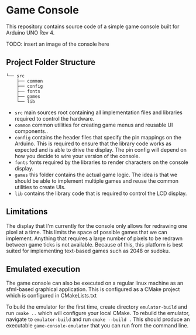 # Game Console

This repository contains source code of a simple game
console built for Arduino UNO Rev 4.

TODO: insert an image of the console here


## Project Folder Structure
```
└── src
    ├── common
    ├── config
    ├── fonts
    ├── games
    └── lib
```

- `src` main sources root containing all implementation files and libraries
  required to control the hardware.
- `common` common utilities for creating game menus and reusable UI components..
- `config` contains the header files that specify the pin mappings on the Arduino.
  This is required to ensure that the library code works as expected and is able to
  drive the display. The pin config will depend on how you decide to wire your
  version of the console.
- `fonts` fonts required by the libraries to render characters on the console
  display.
- `games` this folder contains the actual game logic. The idea is that we
  should be able to implement multiple games and reuse the common utilities to create
  UIs.
- `lib` contains the library code that is required to control the LCD display.

## Limitations

The display that I'm currently for the console only allows for redrawing one pixel
at a time. This limits the space of possible games that we can implement.
Anything that requires a large number of pixels to be redrawn between game ticks
is not available. Because of this, this platform is best suited for implementing
text-based games such as 2048 or sudoku.

## Emulated execution

The game console can also be executed on a regular linux machine as an sfml-based
graphical application. This is configured as a CMake project which is configured
in CMakeLists.txt

To build the emulator for the first time, create directory `emulator-build` and run `cmake ..`
which will configure your local CMake.
To rebuild the emulator, navigate to `emulator-build` and run `cmake --build .`
This should produce an executable `game-console-emulator` that you can run from the
command line.
